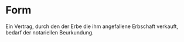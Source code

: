 # Form

Ein Vertrag, durch den der Erbe die ihm angefallene Erbschaft verkauft, bedarf der notariellen Beurkundung.